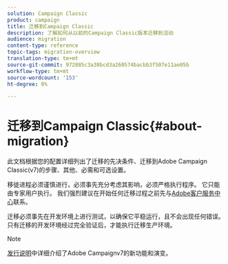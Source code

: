 ```yaml
---
solution: Campaign Classic
product: campaign
title: 迁移到Campaign Classic
description: 了解如何从以前的Campaign Classic版本迁移到活动
audience: migration
content-type: reference
topic-tags: migration-overview
translation-type: tm+mt
source-git-commit: 972885c3a38bcd3a260574bacbb3f507e11ae05b
workflow-type: tm+mt
source-wordcount: '153'
ht-degree: 0%

---
```



# 迁移到Campaign Classic{#about-migration}

此文档根据您的配置详细列出了迁移的先决条件、迁移到Adobe Campaign Classic(v7)的步骤、其他、必需和可选设置。

移徙进程必须谨慎进行，必须事先充分考虑其影响，必须严格执行程序。 它只能由专家用户执行。 我们强烈建议在开始任何迁移过程之前先与[Adobe客户服务中心](https://helpx.adobe.com/enterprise/admin-guide.html/enterprise/using/support-for-experience-cloud.ug.html)联系。

迁移必须事先在开发环境上进行测试，以确保它平稳运行，且不会出现任何错误。 只有迁移的开发环境经过完全验证后，才能执行迁移生产环境。

>[!NOTE]
>
>[发行说明](../../rn/using/latest-release.md)中详细介绍了Adobe Campaignv7的新功能和演变。

